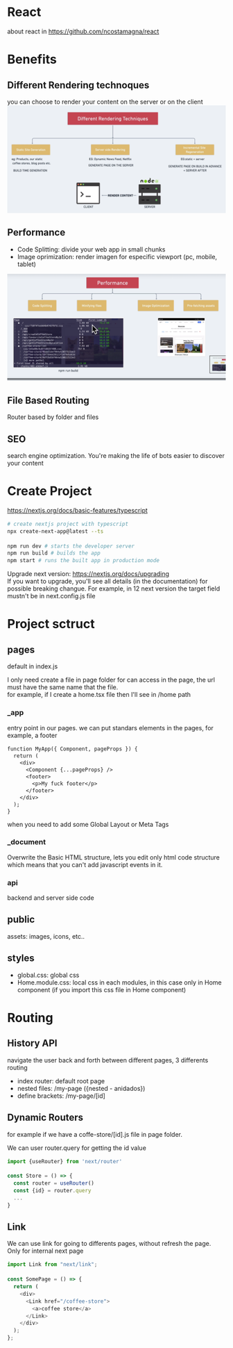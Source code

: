 # React

about react in https://github.com/ncostamagna/react

# Benefits

## Different Rendering technoques

you can choose to render your content on the server or on the client
<img src="images/001.png" />

## Performance

- Code Splitting: divide your web app in small chunks
- Image oprimization: render imagen for especific viewport (pc, mobile, tablet)
  <br />

<img src="images/002.png" />

## File Based Routing

Router based by folder and files

## SEO

search engine optimization. You're making the life of bots easier to discover your content

# Create Project

https://nextjs.org/docs/basic-features/typescript

```sh
# create nextjs project with typescript
npx create-next-app@latest --ts

npm run dev # starts the developer server
npm run build # builds the app
npm start # runs the built app in production mode

```

Upgrade next version: https://nextjs.org/docs/upgrading <br />
If you want to upgrade, you'll see all details (in the documentation) for possible breaking changue. For example, in 12 next version the target field mustn't be in next.config.js file

# Project sctruct

## pages

default in index.js<br />

I only need create a file in page folder for can access in the page, the url must have the same name that the file.<br />
for example, if I create a home.tsx file then I'll see in /home path<br />

### \_app

entry point in our pages. we can put standars elements in the pages, for example, a footer

```tsx
function MyApp({ Component, pageProps }) {
  return (
    <div>
      <Component {...pageProps} />
      <footer>
        <p>My fuck footer</p>
      </footer>
    </div>
  );
}
```

when you need to add some Global Layout or Meta Tags

### \_document

Overwrite the Basic HTML structure, lets you edit only html code structure which means that you can't add javascript events in it.

### api

backend and server side code

## public

assets: images, icons, etc..

## styles

- global.css: global css
- Home.module.css: local css in each modules, in this case only in Home component (if you import this css file in Home component)

# Routing

## History API

navigate the user back and forth between different pages, 3 differents routing

- index router: default root page
- nested files: /my-page ({nested - anidados})
- define brackets: /my-page/[id]

## Dynamic Routers

for example if we have a coffe-store/[id].js file in page folder.

We can user router.query for getting the id value

```ts
import {useRouter} from 'next/router'

const Store = () => {
  const router = useRouter()
  const {id} = router.query
  ...
}
```

## Link

We can use link for going to differents pages, without refresh the page.<br />
Only for internal next page

```ts
import Link from "next/link";

const SomePage = () => {
  return (
    <div>
      <Link href="/coffee-store">
        <a>coffee store</a>
      </Link>
    </div>
  );
};
```
